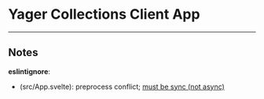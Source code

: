 # Yager Collections Client App

---

## Notes

**eslintignore**:
* (src/App.svelte): preprocess conflict; [must be sync (not async)](https://github.com/sveltejs/eslint-plugin-svelte3/issues/10#issuecomment-490634346) 